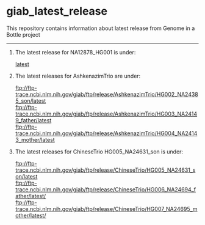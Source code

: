 # giab_latest_release
This repository contains information about latest release from Genome in a Bottle project 
********************************************************************************

1. The latest release for NA12878_HG001 is under:

   [latest](ftp://ftp-trace.ncbi.nlm.nih.gov/giab/ftp/release/NA12878_HG001/latest)



2. The latest releases for AshkenazimTrio are under:

   ftp://ftp-trace.ncbi.nlm.nih.gov/giab/ftp/release/AshkenazimTrio/HG002_NA24385_son/latest <br />
   ftp://ftp-trace.ncbi.nlm.nih.gov/giab/ftp/release/AshkenazimTrio/HG003_NA24149_father/latest <br />
   ftp://ftp-trace.ncbi.nlm.nih.gov/giab/ftp/release/AshkenazimTrio/HG004_NA24143_mother/latest <br />



3. The latest releases for ChineseTrio HG005_NA24631_son is under: 

   ftp://ftp-trace.ncbi.nlm.nih.gov/giab/ftp/release/ChineseTrio/HG005_NA24631_son/latest   <br />
   ftp://ftp-trace.ncbi.nlm.nih.gov/giab/ftp/release/ChineseTrio/HG006_NA24694_father/latest/   <br />
   ftp://ftp-trace.ncbi.nlm.nih.gov/giab/ftp/release/ChineseTrio/HG007_NA24695_mother/latest/    <br />

